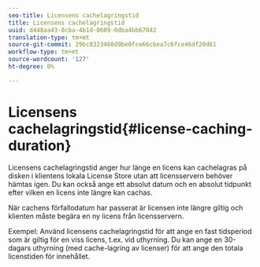 ```yaml
---
seo-title: Licensens cachelagringstid
title: Licensens cachelagringstid
uuid: d448aa43-8cba-4b1d-8609-0dba4bb67042
translation-type: tm+mt
source-git-commit: 29bc8323460d9be0fce66cbea7c6fce46df20d61
workflow-type: tm+mt
source-wordcount: '127'
ht-degree: 0%

---
```



# Licensens cachelagringstid{#license-caching-duration}

Licensens cachelagringstid anger hur länge en licens kan cachelagras på disken i klientens lokala License Store utan att licensservern behöver hämtas igen. Du kan också ange ett absolut datum och en absolut tidpunkt efter vilken en licens inte längre kan cachas.

När cachens förfallodatum har passerat är licensen inte längre giltig och klienten måste begära en ny licens från licensservern.

Exempel: Använd licensens cachelagringstid för att ange en fast tidsperiod som är giltig för en viss licens, t.ex. vid uthyrning. Du kan ange en 30-dagars uthyrning (med cache-lagring av licenser) för att ange den totala licenstiden för innehållet.
